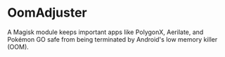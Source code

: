 # OomAdjuster
A Magisk module keeps important apps like PolygonX, Aerilate, and Pokémon GO safe from being terminated by Android's low memory killer (OOM).
